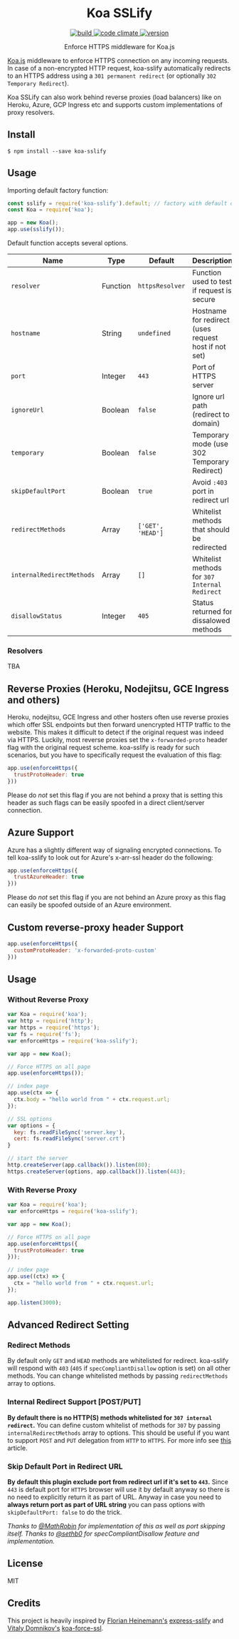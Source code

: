 <div align="center">
    <h1>Koa SSLify</h1>
    <a href="https://travis-ci.org/turboMaCk/koa-sslify">
        <img src="https://travis-ci.org/turboMaCk/koa-sslify.svg?branch=master" alt="build">
    </a>
    <a href="https://codeclimate.com/github/turboMaCk/koa-sslify">
      <img src="https://codeclimate.com/github/turboMaCk/koa-sslify/badges/gpa.svg" alt="code climate">
    </a>
    <a href="https://badge.fury.io/js/koa-sslify">
      <img src="https://badge.fury.io/js/koa-sslify.svg" alt="version">
    </a>
    <p>Enforce HTTPS middleware for Koa.js</p>
</div>

[Koa.js](http://koajs.com/) middleware to enforce HTTPS connection on any incoming requests.
In case of a non-encrypted HTTP request, koa-sslify automatically redirects to an HTTPS address using a `301 permanent redirect`
(or optionally `302 Temporary Redirect`).

Koa SSLify can also work behind reverse proxies (load balancers) like on Heroku, Azure, GCP Ingress etc
and supports custom implementations of proxy resolvers.

## Install

```
$ npm install --save koa-sslify
```

## Usage

Importing default factory function:

```js
const sslify = require('koa-sslify').default; // factory with default options
const Koa = require('koa');

app = new Koa();
app.use(sslify());
```

Default function accepts several options.

| Name                      | Type          | Default           | Description                                          |
| ------------------------- | ------------- | ----------------- | ---------------------------------------------------- |
| `resolver`                | Function      | `httpsResolver`   | Function used to test if request is secure           |
| `hostname`                | String        | `undefined`       | Hostname for redirect (uses request host if not set) |
| `port`                    | Integer       | `443`             | Port of HTTPS server                                 |
| `ignoreUrl`               | Boolean       | `false`           | Ignore url path (redirect to domain)                 |
| `temporary`               | Boolean       | `false`           | Temporary mode (use 302 Temporary Redirect)          |
| `skipDefaultPort`         | Boolean       | `true`            | Avoid `:403` port in redirect url                    |
| `redirectMethods`         | Array<String> | `['GET', 'HEAD']` | Whitelist methods that should be redirected          |
| `internalRedirectMethods` | Array<String> | `[]`              | Whitelist methods for `307 Internal Redirect`        |
| `disallowStatus`          | Integer       | `405`             | Status returned for dissalowed methods               |

### Resolvers

TBA

## Reverse Proxies (Heroku, Nodejitsu, GCE Ingress and others)

Heroku, nodejitsu, GCE Ingress and other hosters often use reverse proxies which offer SSL endpoints but then forward unencrypted HTTP traffic to the website. This makes it difficult to detect if the original request was indeed via HTTPS. Luckily, most reverse proxies set the `x-forwarded-proto` header flag with the original request scheme. koa-sslify is ready for such scenarios, but you have to specifically request the evaluation of this flag:

```javascript
app.use(enforceHttps({
  trustProtoHeader: true
}))
```

Please do *not* set this flag if you are not behind a proxy that is setting this header as such flags can be easily spoofed in a direct client/server connection.

## Azure Support

Azure has a slightly different way of signaling encrypted connections. To tell koa-sslify to look out for Azure's x-arr-ssl header do the following:

```javascript
app.use(enforceHttps({
  trustAzureHeader: true
}))
```

Please do *not* set this flag if you are not behind an Azure proxy as this flag can easily be spoofed outside of an Azure environment.

## Custom reverse-proxy header Support

```javascript
app.use(enforceHttps({
  customProtoHeader: 'x-forwarded-proto-custom'
}))
```

## Usage

### Without Reverse Proxy
```javascript
var Koa = require('koa');
var http = require('http');
var https = require('https');
var fs = require('fs');
var enforceHttps = require('koa-sslify');

var app = new Koa();

// Force HTTPS on all page
app.use(enforceHttps());

// index page
app.use(ctx => {
  ctx.body = "hello world from " + ctx.request.url;
});

// SSL options
var options = {
  key: fs.readFileSync('server.key'),
  cert: fs.readFileSync('server.crt')
}

// start the server
http.createServer(app.callback()).listen(80);
https.createServer(options, app.callback()).listen(443);
```

### With Reverse Proxy
```javascript
var Koa = require('koa');
var enforceHttps = require('koa-sslify');

var app = new Koa();

// Force HTTPS on all page
app.use(enforceHttps({
  trustProtoHeader: true
}));

// index page
app.use((ctx) => {
  ctx = "hello world from " + ctx.request.url;
});

app.listen(3000);
```

## Advanced Redirect Setting

### Redirect Methods

By default only `GET` and `HEAD` methods are whitelisted for redirect.
koa-sslify will respond with `403` (`405` if `specCompliantDisallow` option is set) on all other methods.
You can change whitelisted methods by passing `redirectMethods` array to options.

### Internal Redirect Support \[POST/PUT\]

**By default there is no HTTP(S) methods whitelisted for `307 internal redirect`.**
You can define custom whitelist of methods for `307` by passing `internalRedirectMethods` array to options.
This should be useful if you want to support `POST` and `PUT` delegation from `HTTP` to `HTTPS`.
For more info see [this](http://www.checkupdown.com/status/E307.html) article.

### Skip Default Port in Redirect URL

**By default this plugin exclude port from redirect url if it's set to `443`.**
Since `443` is default port for `HTTPS` browser will use it by default anyway so there
is no need to explicitly return it as part of URL. Anyway in case you need to **always return port as part of URL string**
you can pass options with `skipDefaultPort: false` to do the trick.

*Thanks to [@MathRobin](https://github.com/MathRobin) for implementation of this as well as port skipping itself. Thanks to [@sethb0](https://github.com/sethb0) for specCompliantDisallow feature and implementation.*

## License
MIT

## Credits
This project is heavily inspired by [Florian Heinemann's](https://github.com/florianheinemann) [express-sslify](https://github.com/florianheinemann/express-sslify)
and [Vitaly Domnikov's](https://github.com/dotcypress) [koa-force-ssl](https://github.com/dotcypress/koa-force-ssl).

